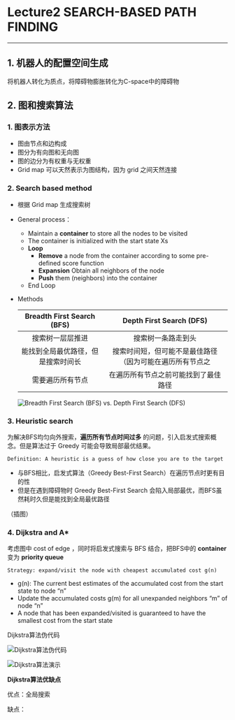 # Lecture2 SEARCH-BASED PATH FINDING
----

## 1. 机器人的配置空间生成

将机器人转化为质点，将障碍物膨胀转化为C-space中的障碍物

## 2. 图和搜索算法

### **1. 图表示方法**

* 图由节点和边构成
* 图分为有向图和无向图
* 图的边分为有权重与无权重
* Grid map 可以天然表示为图结构，因为 grid 之间天然连接

### **2. Search based method**
* 根据 Grid map 生成搜索树
* General process：
  * Maintain a **container** to store all the nodes to be visited
  * The container is initialized with the start state Xs
  * **Loop**
    * **Remove** a node from the container according to some pre-defined score function
    * **Expansion** Obtain all neighbors of the node
    * **Push** them (neighbors) into the container
  * End Loop
* Methods

    Breadth First Search (BFS)|Depth First Search (DFS)
    :----:|:----:
    搜索树一层层推进|搜索树一条路走到头
    能找到全局最优路径，但是搜索时间长|搜索时间短，但可能不是最佳路径（因为可能在遍历所有节点之
    需要遍历所有节点|在遍历所有节点之前可能找到了最佳路径
    
    ![Breadth First Search (BFS) vs. Depth First Search (DFS)](https://github.com/JinghangLi/Homework_of_MotionPlanning/blob/main/picture/L2-BFSvsDFS.jpg)

### **3. Heuristic search**
为解决BFS均匀向外搜索，**遍历所有节点时间过多** 的问题，引入启发式搜索概念。但是算法过于 Greedy 可能会导致局部最优结果。

    Definition: A heuristic is a guess of how close you are to the target

 * 与BFS相比，启发式算法（Greedy Best-First Search）在遍历节点时更有目的性
 * 但是在遇到障碍物时 Greedy Best-First Search 会陷入局部最优，而BFS虽然耗时久但是能找到全局最优路径
  
  （插图）
    
### **4. Dijkstra and A***
考虑图中 cost of edge ，同时将启发式搜索与 BFS 结合，把BFS中的 **container** 变为 **priority queue**
    
    Strategy: expand/visit the node with cheapest accumulated cost g(n)

* g(n): The current best estimates of the accumulated cost from the start state to node “n”
* Update the accumulated costs g(m) for all unexpanded neighbors “m” of node “n”
* A node that has been expanded/visited is guaranteed to have the smallest cost from the start state

Dijkstra算法伪代码

![Dijkstra算法伪代码](https://github.com/JinghangLi/Homework_of_MotionPlanning/blob/main/picture/L2-Dijkstra%E4%BC%AA%E4%BB%A3%E7%A0%81.jpg)

![Dijkstra算法演示](https://github.com/JinghangLi/Homework_of_MotionPlanning/blob/main/picture/L2-Dijkstra%E6%BC%94%E7%A4%BA.jpg)

**Dijkstra算法优缺点**

优点：全局搜索 

缺点：
